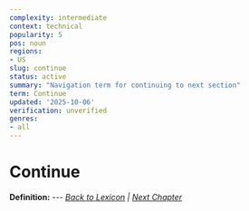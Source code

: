 ```yaml
---
complexity: intermediate
context: technical
popularity: 5
pos: noun
regions:
- US
slug: continue
status: active
summary: "Navigation term for continuing to next section"
term: Continue
updated: '2025-10-06'
verification: unverified
genres:
- all
---
```


# Continue

**Definition:** --- *[Back to Lexicon](../README.md) | [Next Chapter](../chapters/chapter-u.md)*

